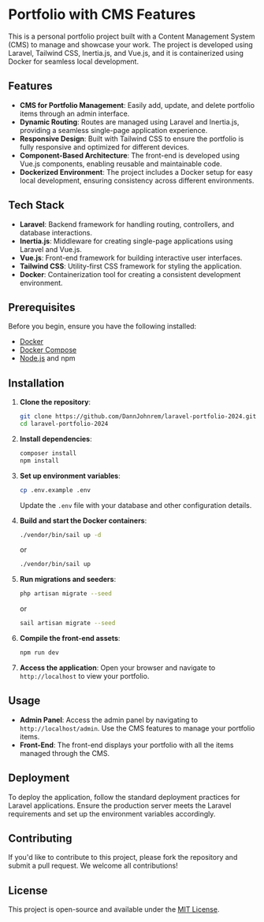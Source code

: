 # Portfolio with CMS Features

This is a personal portfolio project built with a Content Management System (CMS) to manage and showcase your work. The project is developed using Laravel, Tailwind CSS, Inertia.js, and Vue.js, and it is containerized using Docker for seamless local development.

## Features

- **CMS for Portfolio Management**: Easily add, update, and delete portfolio items through an admin interface.
- **Dynamic Routing**: Routes are managed using Laravel and Inertia.js, providing a seamless single-page application experience.
- **Responsive Design**: Built with Tailwind CSS to ensure the portfolio is fully responsive and optimized for different devices.
- **Component-Based Architecture**: The front-end is developed using Vue.js components, enabling reusable and maintainable code.
- **Dockerized Environment**: The project includes a Docker setup for easy local development, ensuring consistency across different environments.

## Tech Stack

- **Laravel**: Backend framework for handling routing, controllers, and database interactions.
- **Inertia.js**: Middleware for creating single-page applications using Laravel and Vue.js.
- **Vue.js**: Front-end framework for building interactive user interfaces.
- **Tailwind CSS**: Utility-first CSS framework for styling the application.
- **Docker**: Containerization tool for creating a consistent development environment.

## Prerequisites

Before you begin, ensure you have the following installed:

- [Docker](https://www.docker.com/get-started)
- [Docker Compose](https://docs.docker.com/compose/install/)
- [Node.js](https://nodejs.org/) and npm

## Installation

1. **Clone the repository**:
    ```bash
    git clone https://github.com/DannJohnrem/laravel-portfolio-2024.git
    cd laravel-portfolio-2024
    ```

2. **Install dependencies**:
    ```bash
    composer install
    npm install
    ```

3. **Set up environment variables**:
    ```bash
    cp .env.example .env
    ```
    Update the `.env` file with your database and other configuration details.

4. **Build and start the Docker containers**:
    ```bash
    ./vendor/bin/sail up -d
    ```
    or
   
    ```bash
    ./vendor/bin/sail up
    ```

6. **Run migrations and seeders**:
    ```bash
    php artisan migrate --seed
    ```
    or
    ```bash
    sail artisan migrate --seed
    ```

8. **Compile the front-end assets**:
    ```bash
    npm run dev
    ```

9. **Access the application**:
    Open your browser and navigate to `http://localhost` to view your portfolio.

## Usage

- **Admin Panel**: Access the admin panel by navigating to `http://localhost/admin`. Use the CMS features to manage your portfolio items.
- **Front-End**: The front-end displays your portfolio with all the items managed through the CMS.

## Deployment

To deploy the application, follow the standard deployment practices for Laravel applications. Ensure the production server meets the Laravel requirements and set up the environment variables accordingly.

## Contributing

If you'd like to contribute to this project, please fork the repository and submit a pull request. We welcome all contributions!

## License

This project is open-source and available under the [MIT License](LICENSE).

